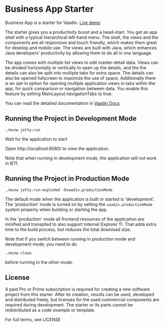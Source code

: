 # Business App Starter

Business App is a starter for Vaadin. [Live demo](https://business.demo.vaadin.com/)

The starter gives you a productivity boost and a head-start. You get an app shell with a typical hierarchical left-hand menu. The shell, the views and the components are all responsive and touch friendly, which makes them great for desktop and mobile use. The views are built with Java, which enhances Java developers' productivity by allowing them to do all in one language.

The app comes with multiple list views to edit master-detail data. Views can be divided horizontally or vertically to open up the details, and the the details can also be split into multiple tabs for extra space. The details can also be opened fullscreen to maximize the use of space. Additionally there is an opt-in option for opening multiple application views in tabs within the app, for quick comparison or navigation between data. You enable this feature by setting MainLayout.navigationTabs to true.

You can read the detailed documentation in [Vaadin Docs](https://vaadin.com/docs/businessapp/overview.html)

## Running the Project in Development Mode

`./mvnw jetty:run`

Wait for the application to start

Open http://localhost:8080/ to view the application.

Note that when running in development mode, the application will not work in IE11.

## Running the Project in Production Mode

`./mvnw jetty:run-exploded -Dvaadin.productionMode`

The default mode when the application is built or started is 'development'. The 'production' mode is turned on by setting the `vaadin.productionMode` system property when building or starting the app.

In the 'production' mode all frontend resources of the application are minified and transpiled to also support Internet Explorer 11. That adds extra time to the build process, but reduces the total download size.

Note that if you switch between running in production mode and development mode, you need to do
```
./mvnw clean
```
before running in the other mode.

## License
A paid Pro or Prime subscription is required for creating a new software project from this starter. After its creation, results can be used, developed and distributed freely, but licenses for the used commercial components are required during development. The starter or its parts cannot be redistributed as a code example or template.

For full terms, see LICENSE
